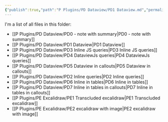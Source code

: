 ```yaml
---
{"publish":true,"path":"P Plugins/PD Dataview/PD1 Dataview.md","permalink":"/p-plugins/pd-dataview/pd-1-dataview/","PassFrontmatter":true}
---
```


I'm a list of all files in this folder: 

- [[P Plugins/PD Dataview/PD0 - note with summary\|PD0 - note with summary]]
- [[P Plugins/PD Dataview/PD1 Dataview\|PD1 Dataview]]
- [[P Plugins/PD Dataview/PD3 Inline JS queries\|PD3 Inline JS queries]]
- [[P Plugins/PD Dataview/PD4 DataviewJs queries\|PD4 DataviewJs queries]]
- [[P Plugins/PD Dataview/PD5 Dataview in callouts\|PD5 Dataview in callouts]]
- [[P Plugins/PD Dataview/PD2 Inline queries\|PD2 Inline queries]]
- [[P Plugins/PD Dataview/PD6 Inline in tables\|PD6 Inline in tables]]
- [[P Plugins/PD Dataview/PD7 Inline in tables in callouts\|PD7 Inline in tables in callouts]]
- [[P Plugins/PE Excalidraw/PE1 Transcluded excalidraw\|PE1 Transcluded excalidraw]]
- [[P Plugins/PE Excalidraw/PE2 excalidraw with image\|PE2 excalidraw with image]]

